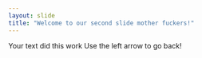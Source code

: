 ```yaml
---
layout: slide
title: "Welcome to our second slide mother fuckers!"
---
```

Your text
did this work
Use the left arrow to go back!

